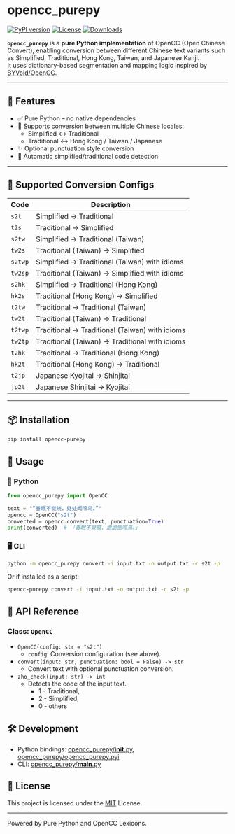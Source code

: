 # opencc_purepy

[![PyPI version](https://img.shields.io/pypi/v/opencc-purepy)](https://pypi.org/project/opencc-purepy/)
[![License](https://img.shields.io/github/license/laisuk/opencc_pyo3)](https://github.com/laisuk/opencc_pyo3/blob/main/LICENSE)
[![Downloads](https://static.pepy.tech/personalized-badge/opencc-purepy?period=month&units=international_system&left_color=black&right_color=orange&left_text=Downloads)](https://pepy.tech/project/opencc-purepy)

**`opencc_purepy`** is a **pure Python implementation** of OpenCC (Open Chinese Convert), enabling conversion between different Chinese text variants such as Simplified, Traditional, Hong Kong, Taiwan, and Japanese Kanji.  
It uses dictionary-based segmentation and mapping logic inspired by [BYVoid/OpenCC](https://github.com/BYVoid/OpenCC).

---

## 🔧 Features

- ✅ Pure Python – no native dependencies
- 🔄 Supports conversion between multiple Chinese locales:
  - Simplified ↔ Traditional
  - Traditional ↔ Hong Kong / Taiwan / Japanese
- ✨ Optional punctuation style conversion
- 🧠 Automatic simplified/traditional code detection

---

## 🔁 Supported Conversion Configs

| Code     | Description                                    |
|----------|------------------------------------------------|
| `s2t`    | Simplified → Traditional                       |
| `t2s`    | Traditional → Simplified                       |
| `s2tw`   | Simplified → Traditional (Taiwan)              |
| `tw2s`   | Traditional (Taiwan) → Simplified              |
| `s2twp`  | Simplified → Traditional (Taiwan) with idioms  |
| `tw2sp`  | Traditional (Taiwan)  → Simplified with idioms |
| `s2hk`   | Simplified → Traditional (Hong Kong)           |
| `hk2s`   | Traditional (Hong Kong) → Simplified           |
| `t2tw`   | Traditional → Traditional (Taiwan)             |
| `tw2t`   | Traditional (Taiwan) → Traditional             |
| `t2twp`  | Traditional → Traditional (Taiwan) with idioms |
| `tw2tp`  | Traditional (Taiwan) → Traditional with idioms |
| `t2hk`   | Traditional → Traditional (Hong Kong)          |
| `hk2t`   | Traditional (Hong Kong) → Traditional          |
| `t2jp`   | Japanese Kyojitai → Shinjitai                  |
| `jp2t`   | Japanese Shinjitai → Kyojitai                  |

---

## 📦 Installation

```bash
pip install opencc-purepy
```

## 🚀 Usage

### 🐍 Python

```python
from opencc_purepy import OpenCC

text = "“春眠不觉晓，处处闻啼鸟。”"
opencc = OpenCC("s2t")
converted = opencc.convert(text, punctuation=True)
print(converted)  # 「春眠不覺曉，處處聞啼鳥。」
```

### 🖥 CLI

```sh
python -m opencc_purepy convert -i input.txt -o output.txt -c s2t -p
```

Or if installed as a script:

```bash
opencc-purepy convert -i input.txt -o output.txt -c s2t -p
```

## 🧩 API Reference

### Class: `OpenCC`

- `OpenCC(config: str = "s2t")`
    - `config`: Conversion configuration (see above).
- `convert(input: str, punctuation: bool = False) -> str`
    - Convert text with optional punctuation conversion.
- `zho_check(input: str) -> int`  
  - Detects the code of the input text.
      - 1 - Traditional, 
      - 2 - Simplified, 
      - 0 - others

## 🛠 Development

- Python bindings: [opencc_purepy/__init__.py](https://github.com/laisuk/opencc_purepy/blob/master/opencc_purepy/__init__.py), [opencc_purepy/opencc_purepy.pyi](https://github.com/laisuk/opencc_purepy/blob/master/opencc_purepy/opencc_purepy.pyi)
- CLI: [opencc_purepy/__main__.py](https://github.com/laisuk/opencc_purepy/blob/master/opencc_purepy/__main__.py)

## 📄 License
This project is licensed under the [MIT](https://github.com/laisuk/opencc_purepy/blob/master/LICENSE) License.

---

Powered by Pure Python and OpenCC Lexicons.